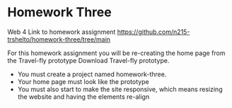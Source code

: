 # Homework Three

Web 4 Link to homework assignment
https://github.com/n215-trshelto/homework-three/tree/main

For this homework assignment you will be re-creating the home page from the Travel-fly prototype Download Travel-fly prototype.

- You must create a project named homework-three.
- Your home page must look like the prototype
- You must also start to make the site responsive, which means resizing the website and having the elements re-align
